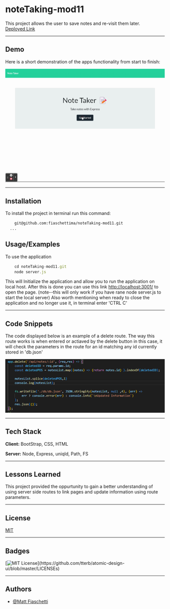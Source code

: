 # noteTaking-mod11

This project allows the user to save notes and re-visit them later.
<br>[Deployed Link]( https://notetakingmod11.herokuapp.com/)

---

## Demo

Here is a short demonstration of the apps functionality from start to finish:

![Add Sample Card Image](./Assets/Images/quickDemo.gif)

---

## Installation

To install the project in terminal run this command:

```bash
    git@github.com:fiaschettima/noteTaking-mod11.git
  ...

```
    
## Usage/Examples

To use the application 
```javascript
    cd noteTaking-mod11.git
    node server.js
```
This will Initialize the application and allow you to run the application on local host. After this is done you can use this link [http://localhost:3001/](http://localhost:3001/) to open the page. (note--this will only work if you have rane node server.js to start the local server)
Also worth mentioning when ready to close the application and no longer use it, in terminal enter 'CTRL C'

---

## Code Snippets

The code displayed below is an example of a delete route. The way this route works is when entered or actiaved by the delete button in this case, it will check the parameters in the route for an id matching any id currently stored in 'db.json'

![Manager Class code Snippet](./Assets/Images//deleteSnip.png)

---

## Tech Stack

**Client:** BootStrap, CSS, HTML

**Server:** Node, Express, uniqId, Path, FS

---

## Lessons Learned

This project provided the oppurtunity to gain a better understanding of using server side routes to link pages and update information using route parameters.

---

## License

[MIT](https://choosealicense.com/licenses/mit/)

---

## Badges

[![MIT License](https://img.shields.io/apm/l/atomic-design-ui.svg?)](https://github.com/tterb/atomic-design-ui/blob/master/LICENSEs)

---

## Authors

- [@Matt Fiaschetti](https://github.com/fiaschettima)

